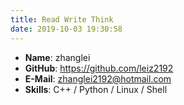 ```yaml
---
title: Read Write Think
date: 2019-10-03 19:30:58
---
```


- **Name**: zhanglei
- **GitHub**: https://github.com/leiz2192
- **E-Mail**: zhanglei2192@hotmail.com
- **Skills**: C++ / Python / Linux / Shell